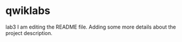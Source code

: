 # qwiklabs
lab3
I am editing the README file. Adding some more details about the project description.

